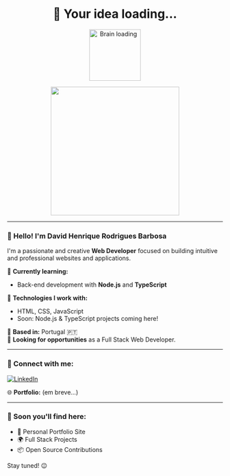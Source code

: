 <h1 align="center">🧠 Your idea loading...</h1>

<p align="center">
  <img src="https://media.giphy.com/media/fWg3vTG6YzFhPZzIhA/giphy.gif" width="120" alt="Brain loading" />
</p>

<p align="center">
  <img src="https://progress-bar.dev/100/?title=Loading%20Idea..." width="300">
</p>

---

### 👋 Hello! I'm David Henrique Rodrigues Barbosa

I'm a passionate and creative **Web Developer** focused on building intuitive and professional websites and applications.

🎯 **Currently learning:**  
- Back-end development with **Node.js** and **TypeScript**

🧰 **Technologies I work with:**  
- HTML, CSS, JavaScript  
- Soon: Node.js & TypeScript projects coming here!

📍 **Based in:** Portugal 🇵🇹  
💼 **Looking for opportunities** as a Full Stack Web Developer.

---

### 🔗 Connect with me:

[![LinkedIn](https://img.shields.io/badge/-LinkedIn-0A66C2?style=for-the-badge&logo=linkedin&logoColor=white)](http://linkedin.com/in/david-henrique-rodrigues)

🌐 **Portfolio:** (em breve...)

---

### 🚀 Soon you'll find here:
- 💼 Personal Portfolio Site
- 🌍 Full Stack Projects
- 📦 Open Source Contributions

Stay tuned! 😉



<!--
**David-HRBarbosa/David-HRBarbosa** is a ✨ _special_ ✨ repository because its `README.md` (this file) appears on your GitHub profile.

Here are some ideas to get you started:

- 🔭 I’m currently working on ...
- 🌱 I’m currently learning ...
- 👯 I’m looking to collaborate on ...
- 🤔 I’m looking for help with ...
- 💬 Ask me about ...
- 📫 How to reach me: ...
- 😄 Pronouns: ...
- ⚡ Fun fact: ...
-->
